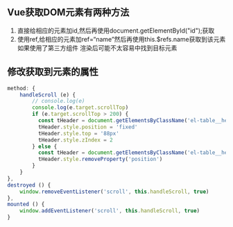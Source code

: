 ## Vue获取DOM元素有两种方法

1. 直接给相应的元素加id,然后再使用document.getElementById("id");获取
2. 使用ref,给相应的元素加ref=“name”然后再使用this.$refs.name获取到该元素  如果使用了第三方组件 渲染后可能不太容易中找到目标元素

## 修改获取到元素的属性
```js
method: {
    handleScroll (e) {
        // console.log(e)
        console.log(e.target.scrollTop)
        if (e.target.scrollTop > 200) {
          const tHeader = document.getElementsByClassName('el-table__header-wrapper')[0]
          tHeader.style.position = 'fixed'
          tHeader.style.top = '88px'
          tHeader.style.zIndex = 2
        } else {
          const tHeader = document.getElementsByClassName('el-table__header-wrapper')[0]
          tHeader.style.removeProperty('position')
        }
    }
},
destroyed () {
    window.removeEventListener('scroll', this.handleScroll, true)
},
mounted () {
    window.addEventListener('scroll', this.handleScroll, true)
}
```